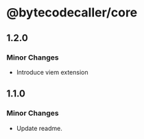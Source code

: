 # @bytecodecaller/core

## 1.2.0

### Minor Changes

- Introduce viem extension

## 1.1.0

### Minor Changes

- Update readme.
